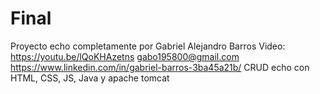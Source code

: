 # Final
Proyecto echo completamente por Gabriel Alejandro Barros
Video: https://youtu.be/lQoKHAzetns
gabo195800@gmail.com 
https://www.linkedin.com/in/gabriel-barros-3ba45a21b/
CRUD echo con HTML, CSS, JS, Java y apache tomcat
